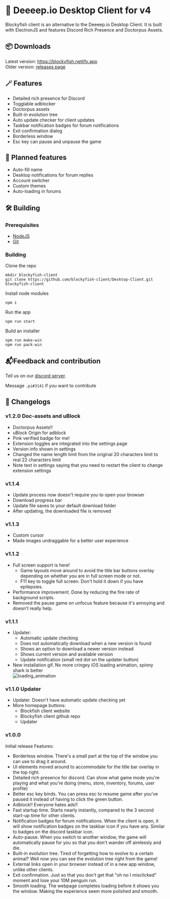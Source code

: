 # 🐠 Deeeep.io Desktop Client for v4  

Blockyfish client is an alternative to the Deeeep.io Desktop Client. It is built with ElectronJS and features Discord Rich Presence and Doctorpus Assets. 

## 📦 Downloads  

Latest version: https://blockyfish.netlify.app  
Older version: [releases page](https://github.com/blockyfish-client/Desktop-Client/releases)  

## 🪄 Features  
- Detailed rich presence for Discord  
- Togglable adblocker  
- Doctorpus assets  
- Built-in evolution tree  
- Auto update checker for client updates  
- Taskbar notification badges for forum notifications  
- Exit confirmation dialog  
- Borderless window  
- Esc key can pause and unpause the game  

## 📒 Planned features  
- Auto-fill name  
- Desktop notifications for forum replies  
- Account switcher  
- Custom themes  
- Auto-loading in forums  

## 🛠️ Building
### Prerequisites
- [NodeJS](https://nodejs.org/en/download/)
- [Git](https://gitforwindows.org/)  

### Building
Clone the repo
```
mkdir blockyfish-client
git clone https://github.com/blockyfish-client/Desktop-Client.git blockyfish-client
```
Install node modules
```
npm i
```
Run the app
```
npm run start
```
Build an installer
```
npm run make-win
npm run pack-win
```

## 📬Feedback and contribution
Tell us on our [discord server](https://discord.gg/8Amw32CrGR). 

Message `.pi#3141` if you want to contribute

## 📝 Changelogs  

### v1.2.0 Doc-assets and uBlock
- Doctorpus Assets!!
- uBlock Origin for adblock
- Pink verified badge for me!
- Extension toggles are integrated into the settings page
- Version info shown in settings
- Changed the name length limit from the original 20 characters limit to real 22 characters limit
- Note text in settings saying that you need to restart the client to change extension settings  

### v1.1.4
- Update process now doesn't require you to open your browser
- Download progress bar
- Update file saves to your default download folder
- After updating, the downloaded file is removed  

### v1.1.3
- Custom cursor
- Made images undraggable for a better user experience  

### v1.1.2
- Full screen support is here!
  - Game layouts move around to avoid the title bar buttons overlay depending on whether you are in full screen mode or not. 
  - F11 key to toggle full screen. Don't hold it down if you have epilepsies. 
- Performance improvement. Done by reducing the fire rate of background scripts. 
- Removed the pause game on unfocus feature because it's annoying and doesn't really help.  

### v1.1.1
- Updater:
  - Automatic update checking
  - Does not automatically download when a new version is found
  - Shows an option to download a newer version instead
  - Shows current version and available version
  - Update notification (small red dot on the updater button)
- New installation gif. No more cringey iOS loading animation, spinny shark is better  
![loading_animation](https://raw.githubusercontent.com/blockyfish-client/Desktop-Client/master/img/loading.gif)  

### v1.1.0 Updater
- Updater. Doesn't have automatic update checking yet
- More homepage buttons:
  - Blockfish client website
  - Blockyfish client github repo
  - Updater  

### v1.0.0
Initial release
Features:
- Borderless window. There's a small part at the top of the window you can use to drag it around. 
- UI elements moved around to accommodate for the title bar overlay in the top right. 
- Detailed rich presence for discord. Can show what game mode you're playing and what you're doing (menu, store, inventory, forums, user profile)
- Better esc key binds. You can press esc to resume game after you've paused it instead of having to click the green button. 
- Adblock!! Everyone hates ads!!
- Fast startup time. Starts nearly instantly, compared to the 3 second start-up time for other clients. 
- Notification badges for forum notifications. When the client is open, it will show notification badges on the taskbar icon if you have any. Similar to badges on the discord taskbar icon. 
- Auto-pause. When you switch to another window, the game will automatically pause for you so that you don't wander off aimlessly and die. 
- Built-in evolution tree. Tired of forgetting how to evolve to a certain animal? Well now you can see the evolution tree right from the game!
- External links open in your browser instead of in a new app window, unlike other clients. 
- Exit confirmation. Just so that you don't get that "oh no I misclicked" moment and lose your 10M penguin run. 
- Smooth loading. The webpage completes loading before it shows you the window. Making the experience seem more polished and smooth. 
